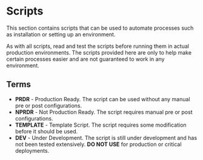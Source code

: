 # Scripts
This section contains scripts that can be used to automate processes such as installation or setting up an environment.

As with all scripts, read and test the scripts before running them in actual production environments. The scripts provided here are only to help make certain processes easier and are not guaranteed to work in any environment.

## Terms
- **PRDR** - Production Ready. The script can be used without any manual pre or post configurations.
- **NPRDR** - Not Production Ready. The script requires manual pre or post configurations.
- **TEMPLATE** - Template Script. The script requires some modification before it should be used.
- **DEV** - Under Development. The script is still under development and has not been tested extensively. **DO NOT USE** for production or critical deployments.
